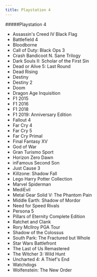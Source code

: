 ```yaml
---
title: Playstation 4
---
```


#####Playstation 4

- Assassin's Creed IV Black Flag
- Battlefield 4
- Bloodborne
- Call of Duty: Black Ops 3
- Crash Bandicoot N. Sane Trilogy
- Dark Souls II: Scholar of the First Sin
- Dead or Alive 5: Last Round
- Dead Rising
- Destiny
- Destiny 2
- Doom
- Dragon Age Inquisition
- F1 2015
- F1 2016
- F1 2018
- F1 2019: Anniversary Edition
- Fallout 4
- Far Cry 4
- Far Cry 5
- Far Cry Primal
- Final Fantasy XV
- God of War
- Gran Turismo Sport
- Horizon Zero Dawn
- inFamous Second Son
- Just Cause 3
- Killzone: Shadow Fall
- Lego Harry Potter Collection
- Marvel Spiderman
- MediEvil
- Metal Gear Solid V: The Phantom Pain
- Middle Earth: Shadow of Mordor
- Need for Speed Rivals
- Persona 5
- Pillars of Eternity Complete Edition
- Ratchet and Clank
- Rory McIlroy PGA Tour
- Shadow of the Colossus
- South Park: The Fractured but Whole
- Star Wars Battlefront
- The Last of Us Remastered
- The Witcher 3: Wild Hunt
- Uncharted 4: A Thief's End
- Watchdogs
- Wolfenstein: The New Order

